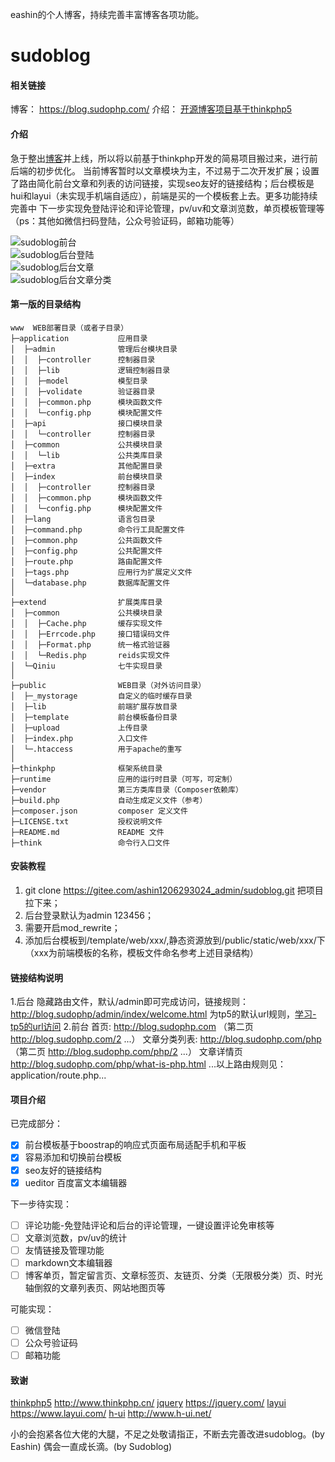 eashin的个人博客，持续完善丰富博客各项功能。

# sudoblog

#### 相关链接
博客： https://blog.sudophp.com/
介绍： [开源博客项目基于thinkphp5](http://blog.sudophp.com/sudoblog)

#### 介绍
急于整出[博客](https://blog.sudophp.com/)并上线，所以将以前基于thinkphp开发的简易项目搬过来，进行前后端的初步优化。
当前博客暂时以文章模块为主，不过易于二次开发扩展；设置了路由简化前台文章和列表的访问链接，实现seo友好的链接结构；后台模板是hui和layui（未实现手机端自适应），前端是买的一个模板套上去。更多功能持续完善中
下一步实现免登陆评论和评论管理，pv/uv和文章浏览数，单页模板管理等（ps：其他如微信扫码登陆，公众号验证码，邮箱功能等）

![sudoblog前台](http://blog.sudophp.com/static/images/screenshot/breath_index.png)  
![sudoblog后台登陆](http://blog.sudophp.com/static/images/screenshot/breath_login.png)  
![sudoblog后台文章](http://blog.sudophp.com/static/images/screenshot/breath_article.png)  
![sudoblog后台文章分类](http://blog.sudophp.com/static/images/screenshot/breath_category.png)  


#### 第一版的目录结构
~~~
www  WEB部署目录（或者子目录）
├─application           应用目录
│  ├─admin              管理后台模块目录
│  │  ├─controller      控制器目录
│  │  ├─lib             逻辑控制器目录
│  │  ├─model           模型目录
│  │  ├─volidate        验证器目录
│  │  ├─common.php      模块函数文件
│  │  └─config.php      模块配置文件
│  ├─api                接口模块目录
│  │  └─controller      控制器目录
│  ├─common             公共模块目录
│  │  └─lib             公共类库目录
│  ├─extra              其他配置目录
│  ├─index              前台模块目录
│  │  ├─controller      控制器目录
│  │  ├─common.php      模块函数文件
│  │  └─config.php      模块配置文件
│  ├─lang               语言包目录
│  ├─command.php        命令行工具配置文件
│  ├─common.php         公共函数文件
│  ├─config.php         公共配置文件
│  ├─route.php          路由配置文件
│  ├─tags.php           应用行为扩展定义文件
│  └─database.php       数据库配置文件
│
├─extend                扩展类库目录
│  ├─common             公共模块目录
│  │  ├─Cache.php       缓存实现文件
│  │  ├─Errcode.php     接口错误码文件
│  │  ├─Format.php      统一格式验证器
│  │  └─Redis.php       reids实现文件
│  └─Qiniu              七牛实现目录
│
├─public                WEB目录（对外访问目录）
│  ├─_mystorage         自定义的临时缓存目录
│  ├─lib                前端扩展存放目录
│  ├─template           前台模板备份目录
│  ├─upload             上传目录
│  ├─index.php          入口文件
│  └─.htaccess          用于apache的重写
│
├─thinkphp              框架系统目录
├─runtime               应用的运行时目录（可写，可定制）
├─vendor                第三方类库目录（Composer依赖库）
├─build.php             自动生成定义文件（参考）
├─composer.json         composer 定义文件
├─LICENSE.txt           授权说明文件
├─README.md             README 文件
├─think                 命令行入口文件
~~~


#### 安装教程

1. git clone https://gitee.com/ashin1206293024_admin/sudoblog.git 把项目拉下来；
2. 后台登录默认为admin 123456；
3. 需要开启mod_rewrite；
4. 添加后台模板到/template/web/xxx/,静态资源放到/public/static/web/xxx/下（xxx为前端模板的名称，模板文件命名参考上述目录结构）

#### 链接结构说明

1.后台
隐藏路由文件，默认/admin即可完成访问，链接规则：http://blog.sudophp/admin/index/welcome.html
为tp5的默认url规则，[学习-tp5的url访问](https://www.kancloud.cn/manual/thinkphp5/118012)
2.前台
首页: http://blog.sudophp.com  （第二页 http://blog.sudophp.com/2 ...）
文章分类列表: http://blog.sudophp.com/php （第二页 http://blog.sudophp.com/php/2 ...）
文章详情页 http://blog.sudophp.com/php/what-is-php.html
...以上路由规则见：application/route.php...

#### 项目介绍

已完成部分：
- [x] 前台模板基于boostrap的响应式页面布局适配手机和平板
- [x] 容易添加和切换前台模板
- [x] seo友好的链接结构
- [x] ueditor 百度富文本编辑器

下一步待实现：
- [ ] 评论功能-免登陆评论和后台的评论管理，一键设置评论免审核等
- [ ] 文章浏览数，pv/uv的统计
- [ ] 友情链接及管理功能
- [ ] markdown文本编辑器
- [ ] 博客单页，暂定留言页、文章标签页、友链页、分类（无限极分类）页、时光轴倒叙的文章列表页、网站地图页等

可能实现：
- [ ] 微信登陆
- [ ] 公众号验证码
- [ ] 邮箱功能

#### 致谢

[thinkphp5](http://www.thinkphp.cn/) http://www.thinkphp.cn/
[jquery](https://jquery.com/) https://jquery.com/
[layui](https://www.layui.com/) https://www.layui.com/
[h-ui](http://www.h-ui.net/) http://www.h-ui.net/

小的会抱紧各位大佬的大腿，不足之处敬请指正，不断去完善改进sudoblog。(by Eashin)
偶会一直成长滴。(by Sudoblog)


